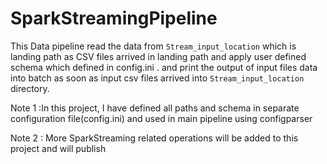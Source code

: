 # SparkStreamingPipeline
This Data pipeline read the data from `Stream_input_location` which is landing path as CSV files arrived in landing path and apply user defined schema which defined in config.ini .
and print the output of input files data into batch as soon as input csv files arrived into `Stream_input_location` directory.

Note 1 :In this project, I have defined all paths and schema in separate configuration file(config.ini) and used in main pipeline using configparser

Note 2 : More SparkStreaming related operations will be added to this project and will publish 

